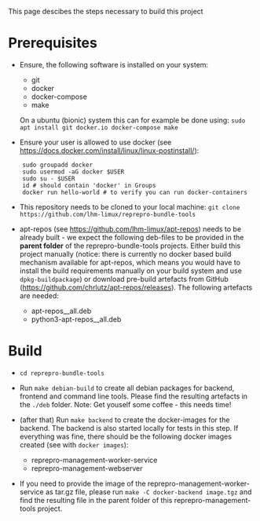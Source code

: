 This page descibes the steps necessary to build this project

Prerequisites
=============

* Ensure, the following software is installed on your system:

  * git
  * docker
  * docker-compose
  * make

  On a ubuntu (bionic) system this can for example be done using:
  `sudo apt install git docker.io docker-compose make`

* Ensure your user is allowed to use docker (see https://docs.docker.com/install/linux/linux-postinstall/):

```
    sudo groupadd docker
    sudo usermod -aG docker $USER
    sudo su - $USER
    id # should contain 'docker' in Groups
    docker run hello-world # to verify you can run docker-containers
```

* This repository needs to be cloned to your local machine: 
  `git clone https://github.com/lhm-limux/reprepro-bundle-tools`

* apt-repos (see https://github.com/lhm-limux/apt-repos) needs to be already
  built - we expect the following deb-files to be provided in the **parent folder**
  of the reprepro-bundle-tools projects.
  Either build this project manually (notice: there is currently no docker
  based build mechanism available for apt-repos, which means you would have
  to install the build requirements manually on your build system and use
  `dpkg-buildpackage`) or download pre-build artefacts from GitHub
  (https://github.com/chrlutz/apt-repos/releases). The following artefacts are
  needed:

  * apt-repos_<Version>_all.deb
  * python3-apt-repos_<Version>_all.deb



Build
=====

* `cd reprepro-bundle-tools`

* Run `make debian-build` to create all debian packages for backend,
  frontend and command line tools. Please find the resulting artefacts
  in the `./deb` folder. Note: Get youself some coffee - this needs time!

* (after that) Run `make backend` to create the docker-images for the
  backend. The backend is also started locally for tests in this step.
  If everything was fine, there should be the following docker images
  created (see with `docker images`):

  * reprepro-management-worker-service
  * reprepro-management-webserver

* If you need to provide the image of the reprepro-management-worker-service
  as tar.gz file, please run `make -C docker-backend image.tgz` and find
  the resulting file in the parent folder of this reprepro-management-tools
  project.
